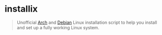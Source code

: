 # installix

> Unofficial [Arch](https://archlinux.org/) and [Debian](https://www.debian.org/) Linux installation script to help you install and set up a fully working Linux system.
